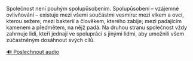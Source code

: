 
Společnost není pouhým spolupůsobením. Spolupůsobení – vzájemné ovlivňování – existuje mezi všemi součástmi vesmíru: mezi vlkem a ovcí, kterou sežere; mezi bakterií a člověkem, kterého zabije; mezi padajícím kamenem a předmětem, na nějž padá. Na druhou stranu společnost vždy zahrnuje lidi, kteří jednají ve spolupráci s jinými lidmi, aby umožnili všem zúčastněným dosáhnout svých cílů.

[🔊 Poslechnout audio](/data/7-paragraphs/audio/chapter_37/para_004-Spolenost-nen-pouhm-spolupsobenm-Spolupsobe.mp3)
